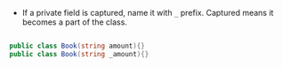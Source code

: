 -   If a private field is captured, name it with `_` prefix. Captured means it becomes a part of the class.

```csharp

public class Book(string amount){}
public class Book(string _amount){}

```
